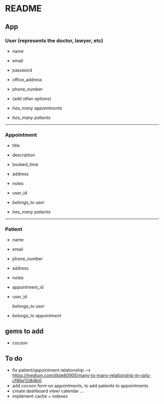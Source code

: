 # README

## App

### User (represents the doctor, lawyer, etc)
- name
- email
- password
- office_address
- phone_number
- (add other options)

- *has_many appointments*
- *has_many patients*

---

### Appointment
- title
- description
- booked_time
- address
- notes
- user_id

- *belongs_to user*
- *has_many patients*

---

### Patient
- name
- email
- phone_number
- address
- notes
- appointment_id
- user_id

  *belongs_to user*
- *belongs_to appointment*


## gems to add
- cocoon


## To do
- fix patient/appointment relationship --> https://medium.com/@pk60905/many-to-many-relationship-in-rails-cf86e12db8b0
- add cocoon form on appointments, to add patients to appointments
- create dashboard view/ calendar
...
- implement cache + indexes
